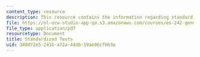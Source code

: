 ```yaml
---
content_type: resource
description: This resource contains the information regarding standardized tests.
file: https://ol-ocw-studio-app-qa.s3.amazonaws.com/courses/es-242-gender-issues-in-academics-and-academia-spring-2004/340d72e5241ba72a44db19ae06cfbb3a_MITES_242S04_ses5.pdf
file_type: application/pdf
resourcetype: Document
title: Standardized Tests
uid: 340d72e5-241b-a72a-44db-19ae06cfbb3a
---
```

